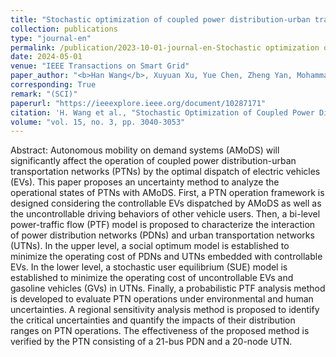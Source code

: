 ```yaml
---
title: "Stochastic optimization of coupled power distribution-urban transportation network operations with autonomous mobility on demand systems"
collection: publications
type: "journal-en"
permalink: /publication/2023-10-01-journal-en-Stochastic optimization of coupled power distribution-urban transportation network operations with autonomous mobility on demand systems
date: 2024-05-01
venue: "IEEE Transactions on Smart Grid"
paper_author: "<b>Han Wang</b>, Xuyuan Xu, Yue Chen, Zheng Yan, Mohammad Shahidehpour, Jiaqi Li, Shaolun Xu"
corresponding: True
remark: "(SCI)"
paperurl: "https://ieeexplore.ieee.org/document/10287171"
citation: 'H. Wang et al., "Stochastic Optimization of Coupled Power Distribution-Urban Transportation Network Operations With Autonomous Mobility on Demand Systems," in IEEE Transactions on Smart Grid, vol. 15, no. 3, pp. 3040-3053, May 2024.'
volume: "vol. 15, no. 3, pp. 3040-3053"
---
```


Abstract:
Autonomous mobility on demand systems (AMoDS) will significantly affect the operation of coupled power distribution-urban transportation networks (PTNs) by the optimal dispatch of electric vehicles (EVs). This paper proposes an uncertainty method to analyze the operational states of PTNs with AMoDS. First, a PTN operation framework is designed considering the controllable EVs dispatched by AMoDS as well as the uncontrollable driving behaviors of other vehicle users. Then, a bi-level power-traffic flow (PTF) model is proposed to characterize the interaction of power distribution networks (PDNs) and urban transportation networks (UTNs). In the upper level, a social optimum model is established to minimize the operating cost of PDNs and UTNs embedded with controllable EVs. In the lower level, a stochastic user equilibrium (SUE) model is established to minimize the operating cost of uncontrollable EVs and gasoline vehicles (GVs) in UTNs. Finally, a probabilistic PTF analysis method is developed to evaluate PTN operations under environmental and human uncertainties. A regional sensitivity analysis method is proposed to identify the critical uncertainties and quantify the impacts of their distribution ranges on PTN operations. The effectiveness of the proposed method is verified by the PTN consisting of a 21-bus PDN and a 20-node UTN.
